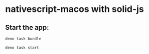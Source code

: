 # nativescript-macos with solid-js

## Start the app:

```bash
deno task bundle
```

```bash
deno task start
```
